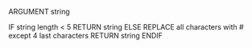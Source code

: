 ARGUMENT string

IF string length < 5
  RETURN string
ELSE
  REPLACE all characters with # except 4 last characters
  RETURN string
ENDIF
